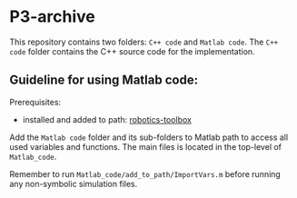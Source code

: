 # P3-archive
This repository contains two folders: `C++ code` and `Matlab code`. The `C++ code` folder contains the C++ source code for the implementation.

## Guideline for using Matlab code:
Prerequisites:

 - installed and added to path: [robotics-toolbox](http://petercorke.com/wordpress/toolboxes/robotics-toolbox)

Add the `Matlab code` folder and its sub-folders to Matlab path to access all used variables and functions. The main files is located in the top-level of `Matlab_code`.

Remember to run `Matlab_code/add_to_path/ImportVars.m` before running any non-symbolic simulation files.

